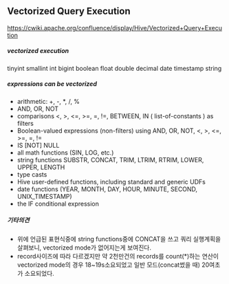 ## Vectorized Query Execution
https://cwiki.apache.org/confluence/display/Hive/Vectorized+Query+Execution

##### vectorized execution
tinyint
smallint
int
bigint
boolean
float
double
decimal
date
timestamp
string

##### expressions can be vectorized
- arithmetic: +, -, *, /, %
- AND, OR, NOT
- comparisons <, >, <=, >=, =, !=, BETWEEN, IN ( list-of-constants ) as filters
- Boolean-valued expressions (non-filters) using AND, OR, NOT, <, >, <=, >=, =, !=
- IS [NOT] NULL
- all math functions (SIN, LOG, etc.)
- string functions SUBSTR, CONCAT, TRIM, LTRIM, RTRIM, LOWER, UPPER, LENGTH
- type casts
- Hive user-defined functions, including standard and generic UDFs
- date functions (YEAR, MONTH, DAY, HOUR, MINUTE, SECOND, UNIX_TIMESTAMP)
- the IF conditional expression

##### 기타의견
- 위에 언급된 표현식중에 string functions중에 CONCAT을 쓰고 쿼리 실행계획을 살펴보니, vectorized mode가 없어지는게 보여진다.
- record사이즈에 따라 다르겠지만 약 2천만건의 records를 count(*)하는 연산이 vectorized mode의 경우 18~19s소요되었고
일반 모드(concat썼을 때) 20여초가 소요되었다.

